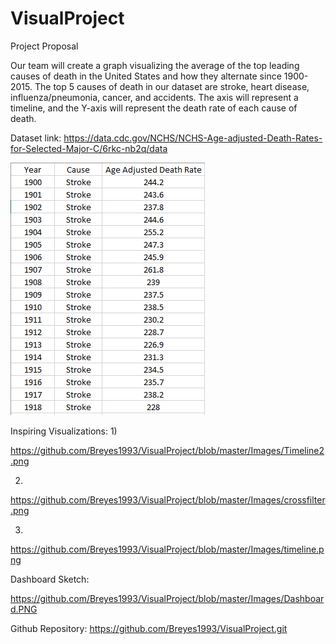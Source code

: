 # VisualProject
Project Proposal

Our team will create a graph visualizing the average of the top leading causes of death in the United States and how they alternate since 1900-2015. The top 5 causes of death in our dataset are stroke, heart disease, influenza/pneumonia, cancer, and accidents. The axis will represent a timeline, and the Y-axis will represent the death rate of each cause of death. 

Dataset link:
https://data.cdc.gov/NCHS/NCHS-Age-adjusted-Death-Rates-for-Selected-Major-C/6rkc-nb2q/data

 <img src = https://github.com/Breyes1993/VisualProject/blob/master/Images/meta%20data%20.PNG> 


Inspiring Visualizations:
1)

<https://github.com/Breyes1993/VisualProject/blob/master/Images/Timeline2.png>

2) 

<https://github.com/Breyes1993/VisualProject/blob/master/Images/crossfilter.png>
 
3) 
 
<https://github.com/Breyes1993/VisualProject/blob/master/Images/timeline.png>

Dashboard Sketch:
 
 <https://github.com/Breyes1993/VisualProject/blob/master/Images/Dashboard.PNG>
 
Github Repository:
https://github.com/Breyes1993/VisualProject.git 
